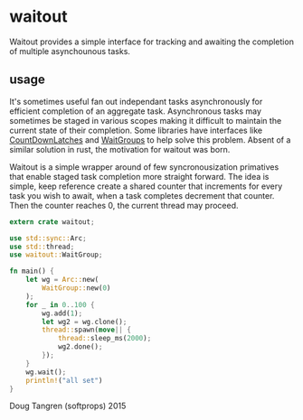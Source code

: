 # waitout

Waitout provides a simple interface for tracking and awaiting the completion of multiple
asynchounous tasks.

## usage

It's sometimes useful fan out independant tasks asynchronously for efficient completion of
an aggregate task. Asynchronous tasks may sometimes be staged in various scopes making it difficult
to maintain the current state of their completion. Some libraries have interfaces like [CountDownLatches](http://docs.oracle.com/javase/8/docs/api/java/util/concurrent/CountDownLatch.html) and [WaitGroups](https://golang.org/pkg/sync/#WaitGroup) to help solve this problem. Absent of a similar solution in rust, the motivation for waitout was born.

Waitout is a simple wrapper around of few syncronousization primatives that enable staged task completion more straight forward.
The idea is simple, keep reference create a shared counter that increments for every task you wish to await,
when a task completes decrement that counter. Then the counter reaches 0, the current thread may proceed.

```rust
extern crate waitout;

use std::sync::Arc;
use std::thread;
use waitout::WaitGroup;

fn main() {
    let wg = Arc::new(
        WaitGroup::new(0)
    );
    for _ in 0..100 {
        wg.add(1);
        let wg2 = wg.clone();
        thread::spawn(move|| {
            thread::sleep_ms(2000);
            wg2.done();
        });
    }
    wg.wait();
    println!("all set")
}
```


Doug Tangren (softprops) 2015

